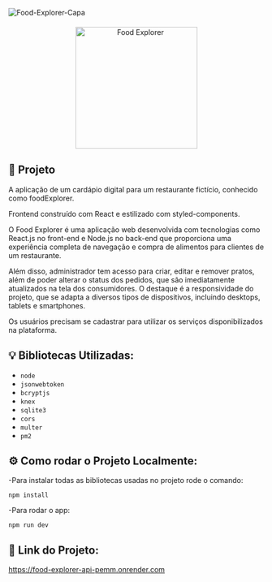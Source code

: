 ![Food-Explorer-Capa](https://github.com/Gkanawati/Food-Explorer-Frontend/assets/87530595/851f1d25-5316-4fee-9c11-1e44eabac7bd)

<p align="center" style='margin-top: 20px;'>
  <img alt="Food Explorer" width='240px' src="https://github.com/Gkanawati/Food-Explorer-Frontend/assets/87530595/b411f342-dee2-450b-8366-8c4738ab61ca" />
</p>

## 🚀 Projeto

A aplicação de um cardápio digital para um restaurante fictício, conhecido como foodExplorer.

Frontend construído com React e estilizado com styled-components.

O Food Explorer é uma aplicação web desenvolvida com tecnologias como React.js no front-end e Node.js no back-end que proporciona uma experiência completa de navegação e compra de alimentos para clientes de um restaurante.

Além disso,  administrador tem acesso para criar, editar e remover pratos, além de poder alterar o status dos pedidos, que são imediatamente atualizados na tela dos consumidores. O destaque é a responsividade do projeto, que se adapta a diversos tipos de dispositivos, incluindo desktops, tablets e smartphones.

Os usuários precisam se cadastrar para utilizar os serviços disponibilizados na plataforma.

## 💡 Bibliotecas Utilizadas:

- `node`
- `jsonwebtoken`
- `bcryptjs`
- `knex`
- `sqlite3`
- `cors`
- `multer`
- `pm2`

## ⚙️ Como rodar o Projeto Localmente:

-Para instalar todas as bibliotecas usadas no projeto rode o comando:

```
npm install
```

-Para rodar o app:

```
npm run dev
```

## 🔗 Link do Projeto:

https://food-explorer-api-pemm.onrender.com
